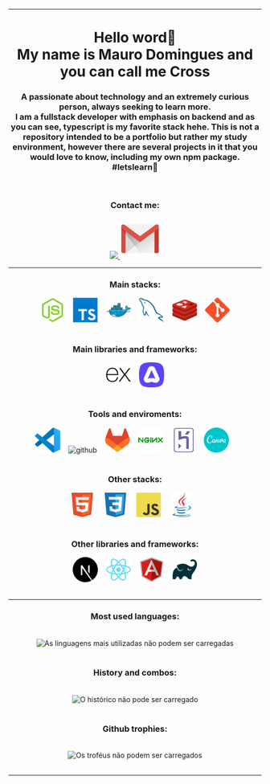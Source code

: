 <hr>

<h1 align="center">Hello word👋<br>My name is Mauro Domingues and you can call me Cross</h1>
<h3 align="center">A passionate about technology and an extremely curious person, always seeking to learn more.<br>I am a fullstack developer with emphasis on backend and as you can see, typescript is my favorite stack hehe. This is not a repository intended to be a portfolio but rather my study environment, however there are several projects in it that you would love to know, including my own npm package.<br> #letslearn🚀</h3><br>
<h3 align="center">Contact me:</h3>
<div align="center">
  <a href="https://www.linkedin.com/in/mauro-domingues">
    <img src="https://img.icons8.com/fluent/48/000000/linkedin.png" height="80">
  </a>
  <a href="mailto:maurinho.villa@hotmail.com">
    <img src="https://github.com/Mauro-Domingues/Mauro-Domingues-portifolio/blob/main/images/email-icon.png?raw=true" height="80">
  </a>
</div><hr>

<!-- icons -->

<h3 align="center">Main stacks:</h3>
<div align="center">
    <img src="https://github.com/devicons/devicon/blob/master/icons/nodejs/nodejs-original.svg" alt="nodejs" width="50"/><span>&nbsp;&nbsp;&nbsp;</span>
    <img src="https://github.com/devicons/devicon/blob/master/icons/typescript/typescript-original.svg" alt="typescript" width="50"/><span>&nbsp;&nbsp;&nbsp;</span>
    <img src="https://github.com/devicons/devicon/blob/master/icons/docker/docker-original.svg" alt="docker" width="50"/><span>&nbsp;&nbsp;&nbsp;</span>
    <img src="https://github.com/devicons/devicon/blob/master/icons/mysql/mysql-original.svg" alt="mysql" width="50"/><span>&nbsp;&nbsp;&nbsp;</span>
    <img src="https://github.com/devicons/devicon/blob/master/icons/redis/redis-original.svg" alt="redis" width="50"/><span>&nbsp;&nbsp;&nbsp;</span>
    <img src="https://github.com/devicons/devicon/blob/master/icons/git/git-original.svg" alt="git" width="50"/>
 </div><br>
 
 <h3 align="center">Main libraries and frameworks:</h3>
 <div align="center">
    <img src="https://github.com/devicons/devicon/blob/master/icons/express/express-original.svg" alt="express" width="50"/><span>&nbsp;&nbsp;&nbsp;</span>
    <img src="https://github.com/devicons/devicon/blob/master/icons/adonisjs/adonisjs-original.svg" alt="adonisjs" width="50"/>
 </div><br>
 
 <h3 align="center">Tools and enviroments:</h3>
 <div align="center">
    <img src="https://github.com/devicons/devicon/blob/master/icons/vscode/vscode-original.svg" alt="vscode" width="50"/><span>&nbsp;&nbsp;&nbsp;</span>
    <img src="https://www.vectorlogo.zone/logos/github/github-tile.svg" alt="github" width="50"/><span>&nbsp;&nbsp;&nbsp;</span>
    <img src="https://github.com/devicons/devicon/blob/master/icons/gitlab/gitlab-original.svg" alt="gitlab" width="50"/><span>&nbsp;&nbsp;&nbsp;</span>
    <img src="https://github.com/devicons/devicon/blob/master/icons/nginx/nginx-original.svg" alt="nginx" width="50"/><span>&nbsp;&nbsp;&nbsp;</span>
    <img src="https://github.com/devicons/devicon/blob/master/icons/heroku/heroku-original.svg" alt="heroku" width="50"/><span>&nbsp;&nbsp;&nbsp;</span>
    <img src="https://github.com/devicons/devicon/blob/master/icons/canva/canva-original.svg" alt="canva" width="50"/><span>&nbsp;&nbsp;&nbsp;</span>
 </div><br>
 
<h3 align="center">Other stacks:</h3>
<div align="center">
    <img src="https://github.com/devicons/devicon/blob/master/icons/html5/html5-original.svg" alt="html5" width="50"/><span>&nbsp;&nbsp;&nbsp;</span>
    <img src="https://github.com/devicons/devicon/blob/master/icons/css3/css3-original.svg" alt="css3" width="50"/><span>&nbsp;&nbsp;&nbsp;</span>
    <img src="https://raw.githubusercontent.com/devicons/devicon/master/icons/javascript/javascript-original.svg" alt="javascript" width="50"/><span>&nbsp;&nbsp;&nbsp;</span>
    <img src="https://raw.githubusercontent.com/devicons/devicon/master/icons/java/java-original.svg" alt="java" width="50"/><span>&nbsp;&nbsp;&nbsp;</span>
 </div><br>
 
  <h3 align="center">Other libraries and frameworks:</h3>
 <div align="center">
    <img src="https://github.com/devicons/devicon/blob/master/icons/nextjs/nextjs-original.svg" alt="nextjs" width="50"/><span>&nbsp;&nbsp;&nbsp;</span>
    <img src="https://github.com/devicons/devicon/blob/master/icons/react/react-original.svg" alt="react" width="50"/><span>&nbsp;&nbsp;&nbsp;</span>
    <img src="https://github.com/devicons/devicon/blob/master/icons/angularjs/angularjs-original.svg" alt="angularjs" width="50"/><span>&nbsp;&nbsp;&nbsp;</span>
    <img src="https://github.com/devicons/devicon/blob/master/icons/gradle/gradle-plain.svg" alt="gradle" width="50"/>
 </div><br>
 

 
 <hr>
 
 <!-- most used languages-->
 <h3 align="center">Most used languages:</h3><br>

<div align="center">
  <img align="center" src="https://github-readme-stats.vercel.app/api/top-langs?username=mauro-domingues&show_icons=true&theme=highcontrast" alt="As linguagens mais utilizadas não podem ser carregadas"/>
</div><br>

<!-- streak -->

<h3 align="center">History and combos:</h3><br>

<div align="center">
  <img align="center" src="https://github-readme-streak-stats.herokuapp.com/?user=mauro-domingues&show_icons=true&theme=highcontrast" alt="O histórico não pode ser carregado"/>
</div><br>

<!-- trophy -->

<h3 align="center">Github trophies:</h3><br>

<div align="center">
    <img src="https://github-profile-trophy.vercel.app/?username=mauro-domingues&theme=onestar" alt="Os troféus não podem ser carregados"/>
</div><br>

<hr>
